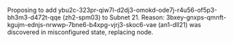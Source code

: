Proposing to add ybu2c-323pr-qiw7l-d2dj3-omokd-ode7j-r4u56-of5p3-bh3m3-d472t-qqe (zh2-spm03) to Subnet 21.
Reason: 3bxey-gnxps-qmnft-kgujm-ednjs-nrwwp-7bne6-b4xpg-vjrj3-skoc6-vae (an1-dll21) was discovered in misconfigured state, replacing node.
